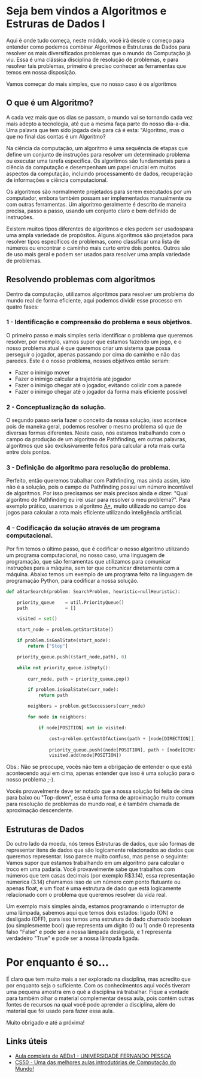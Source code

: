# Seja bem vindos a Algoritmos e Estruras de Dados I

Aqui é onde tudo começa, neste módulo, você irá desde o começo para entender como podemos combinar Algoritmos e Estruturas de Dados
para resolver os mais diversificados problemas que o mundo da Computação já viu. Essa é uma clássica disciplina de resolução de problemas,
e para resolver tais problemas, primeiro é preciso conhecer as ferramentas que temos em nossa disposição.

Vamos começar do mais simples, que no nosso caso é os algoritmos

## O que é um Algoritmo?

A cada vez mais que os dias se passam, o mundo vai se tornando cada vez mais adepto a tecnologia, até que a mesma faça parte do nosso dia-a-dia. 
Uma palavra que tem sido jogada dela para cá é esta: "Algoritmo, mas o que no final das contas é um Algoritmo?

Na ciência da computação, um algoritmo é uma sequência de etapas que define um conjunto de instruções para resolver um determinado problema ou executar uma tarefa específica. Os algoritmos são fundamentais para a ciência da computação e desempenham um papel crucial em muitos aspectos da computação, incluindo processamento de dados, recuperação de informações e ciência computacional.

Os algoritmos são normalmente projetados para serem executados por um computador, embora também possam ser implementados manualmente ou com outras ferramentas. Um algoritmo geralmente é descrito de maneira precisa, passo a passo, usando um conjunto claro e bem definido de instruções.

Existem muitos tipos diferentes de algoritmos e eles podem ser usados ​​para uma ampla variedade de propósitos. Alguns algoritmos são projetados para resolver tipos específicos de problemas, como classificar uma lista de números ou encontrar o caminho mais curto entre dois pontos. Outros são de uso mais geral e podem ser usados ​​para resolver uma ampla variedade de problemas.

## Resolvendo problemas com algoritmos

Dentro da computação, utilizamos algoritmos para resolver um problema do mundo real de forma eficiente, aqui podemos dividir esse processo em quatro fases:

### 1 - Identificação e compreensão do problema e seus objetivos.

O primeiro passo e mais simples seria identificar o problema que queremos resolver, por exemplo, vamos supor que estamos fazendo um jogo, e o nosso problema atual é que queremos criar um sistema que possa perseguir o jogador, apenas passando por cima do caminho e não das paredes. Este é o nosso problema, nossos objetivos então seriam:

- Fazer o inimigo mover
- Fazer o inimigo calcular a trajetória até jogador
- Fazer o inimigo chegar até o jogador, evitando colidir com a parede
- Fazer o inimigo chegar até o jogador da forma mais eficiente possível

### 2 - Conceptualização da solução.

O segundo passo seria fazer o conceito da nossa solução, isso acontece pois de maneira geral, podemos resolver o mesmo problema só que de diversas
formas diferentes. Neste caso, nós estamos trabalhando com o campo da produção de um algoritmo de Pathfinding, em outras palavras, algoritmos que são exclusivamente feitos para calcular a rota mais curta entre dois pontos. 

### 3 - Definição do algoritmo para resolução do problema.

Perfeito, então queremos trabalhar com Pathfinding, mas ainda assim, isto não é a solução, pois o campo de Pathfinding possui um número incontável de algoritmos. Por isso precisamos ser mais precisos ainda e dizer: "Qual algoritmo de Pathfinding eu irei usar para resolver o meu problema?". Para exemplo prático, usaremos o algoritmo [A*](https://www.inf.ufsc.br/~alexandre.goncalves.silva/courses/14s2/ine5633/trabalhos/t1/A%20%20%20Pathfinding%20para%20Iniciantes.pdf), muito utilizado no campo dos jogos para calcular a rota mais eficiente utilizando inteligência artificial.

### 4 - Codificação da solução através de um programa computacional.

Por fim temos o último passo, que é codificar o nosso algoritmo utilizando um programa computacional, no nosso caso, uma linguagem de programação, que são ferramentas que utilizamos para comunicar instruções para a máquina, sem ter que comunicar diretamente com a máquina. Abaixo temos um exemplo de um programa feito na linguagem de programação Python, para codificar a nossa solução.

```python
def aStarSearch(problem: SearchProblem, heuristic=nullHeuristic):

    priority_queue    = util.PriorityQueue()
    path              = []

    visited = set()

    start_node = problem.getStartState()

    if problem.isGoalState(start_node):
        return ["Stop"]

    priority_queue.push((start_node,path), 0)

    while not priority_queue.isEmpty():
        
        curr_node, path = priority_queue.pop()

        if problem.isGoalState(curr_node):
            return path

        neighbors = problem.getSuccessors(curr_node)

        for node in neighbors:

            if node[POSITION] not in visited:

                cost=problem.getCostOfActions(path + [node[DIRECTION]]) + heuristic(node[POSITION],problem)
                
                priority_queue.push((node[POSITION], path + [node[DIRECTION]]), cost)
                visited.add(node[POSITION])
```

Obs.: Não se preocupe, vocês não tem a obrigação de entender o que está acontecendo aqui em cima, apenas entender que isso é uma solução 
para o nosso problema ;-).

Vocês provavelmente deve ter notado que a nossa solução foi feita de cima para baixo ou "Top-down", essa é uma forma de aproximação muito comum para resolução de problemas do mundo real, e é também chamada de aproximação descendente.

## Estruturas de Dados

Do outro lado da moeda, nós temos Estruturas de dados, que são formas de representar itens de dados que são logicamente relacionados ao dados
que queremos representar. Isso parece muito confuso, mas pense o seguinte: Vamos supor que estamos trabalhando em um algoritmo para 
calcular o troco em uma padaria. Você provavelmente sabe que trabalhos com números que tem casas decimais (por exemplo R$3.14), essa representação
númerica (3.14) chamamos isso de um número com ponto flutuante ou apenas float, e um float é uma estrutura de dado que está logicamente relacionado
com o problema que queremos resolver da vida real.

Um exemplo mais simples ainda, estamos programando o interruptor de uma lâmpada, sabemos aqui que temos dois estados: ligado (ON) e desligado (OFF), para isso temos uma estrutura de dado chamado boolean (ou simplesmente bool) que representa um dígito (0 ou 1) onde 0 representa falso "False" e pode ser a nossa lâmpada desligada, e 1 representa verdadeiro "True" e pode ser a nossa lâmpada ligada.

# Por enquanto é so...

É claro que tem muito mais a ser explorado na disciplina, mas acredito que por enquanto seja o suficiente. Com os conhecimentos aqui vocês tiveram uma pequena amostra em o quê a disciplina irá trabalhar. Fique a vontade para também olhar o material complementar dessa aula, pois contém outras fontes de recursos na qual você pode aprender a disciplina, além do material que foi usado para fazer essa aula.

Muito obrigado e até a próxima! 

## Links úteis

- [Aula completa de AEDs1 - UNIVERSIDADE FERNANDO PESSOA](http://www3.dsi.uminho.pt/iiee/repos/AEDados.pdf)
- [CS50 - Uma das melhores aulas introdutórias de Computação do Mundo!](http://www3.dsi.uminho.pt/iiee/repos/AEDados.pdf)